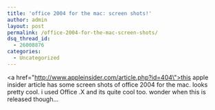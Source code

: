 ```yaml
---
title: 'office 2004 for the mac: screen shots!'
author: admin
layout: post
permalink: /office-2004-for-the-mac-screen-shots/
dsq_thread_id:
  - 26008876
categories:
  - Uncategorized
---
```

<a href=\"http://www.appleinsider.com/article.php?id=404\">this apple insider article</a> has some screen shots of office 2004 for the mac. looks pretty cool. i used Office .X and its quite cool too. wonder when this is released though&#8230;